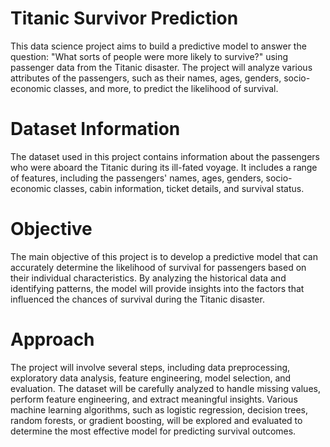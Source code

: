 # Titanic Survivor Prediction
 This data science project aims to build a predictive model to answer the question: "What sorts of people were more likely to survive?" using passenger data from the Titanic disaster. 
 The project will analyze various attributes of the passengers, such as their names, ages, genders, socio-economic classes, and more, to predict the likelihood of survival.

# Dataset Information
The dataset used in this project contains information about the passengers who were aboard the Titanic during its ill-fated voyage. 
It includes a range of features, including the passengers' names, ages, genders, socio-economic classes, cabin information, ticket details, and survival status.

# Objective
The main objective of this project is to develop a predictive model that can accurately determine the likelihood of survival for passengers based on their individual characteristics. 
By analyzing the historical data and identifying patterns, the model will provide insights into the factors that influenced the chances of survival during the Titanic disaster.

# Approach
The project will involve several steps, including data preprocessing, exploratory data analysis, feature engineering, model selection, and evaluation.
The dataset will be carefully analyzed to handle missing values, perform feature engineering, and extract meaningful insights. Various machine learning algorithms, such as logistic regression, decision trees, random forests, or gradient boosting, will be explored and evaluated to determine the most effective model for predicting survival outcomes.
